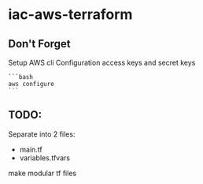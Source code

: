 # iac-aws-terraform

## Don't Forget

Setup AWS cli Configuration access keys and secret keys

    ```bash
    aws configure
    ```

## TODO:

Separate into 2 files:

- main.tf
- variables.tfvars

make modular tf files
